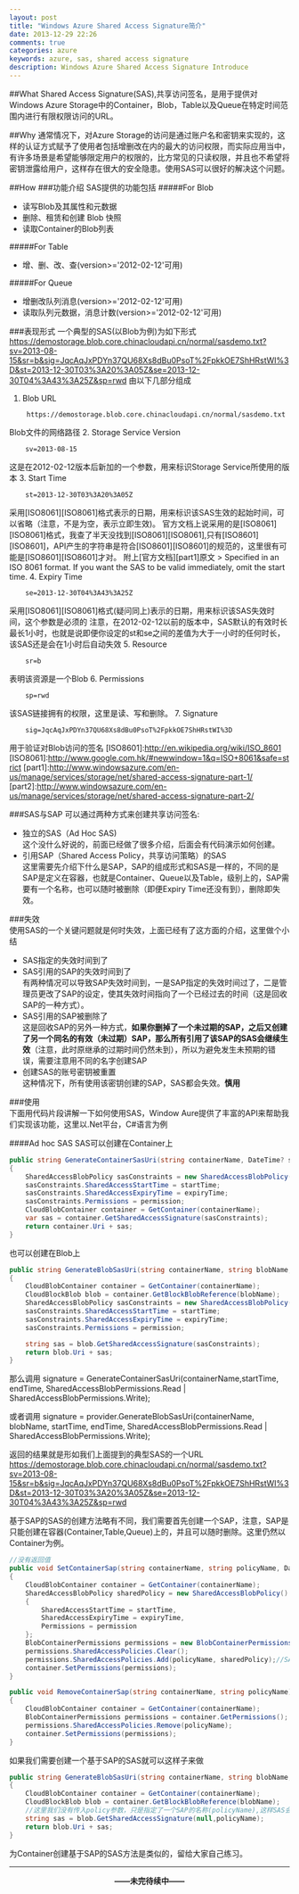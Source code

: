 ```yaml
---
layout: post
title: "Windows Azure Shared Access Signature简介"
date: 2013-12-29 22:26
comments: true
categories: azure
keywords: azure, sas, shared access signature
description: Windows Azure Shared Access Signature Introduce
---
```

##What
Shared Access Signature(SAS),共享访问签名，是用于提供对Windows Azure Storage中的Container，Blob，Table以及Queue在特定时间范围内进行有限权限访问的URL。

<!--more-->

##Why
通常情况下，对Azure Storage的访问是通过账户名和密钥来实现的，这样的认证方式赋予了使用者包括增删改在内的最大的访问权限，而实际应用当中，有许多场景是希望能够限定用户的权限的，比方常见的只读权限，并且也不希望将密钥泄露给用户，这样存在很大的安全隐患。使用SAS可以很好的解决这个问题。

##How
###功能介绍
SAS提供的功能包括
#####For Blob  

+ 读写Blob及其属性和元数据
+ 删除、租赁和创建 Blob 快照
+ 读取Container的Blob列表

#####For Table  

+ 增、删、改、查(version>='2012-02-12'可用)

#####For Queue  

+ 增删改队列消息(version>='2012-02-12'可用)
+ 读取队列元数据，消息计数(version>='2012-02-12'可用)

###表现形式
一个典型的SAS(以Blob为例)为如下形式
	https://demostorage.blob.core.chinacloudapi.cn/normal/sasdemo.txt?sv=2013-08-15&sr=b&sig=JqcAqJxPDYn37QU68Xs8dBu0PsoT%2FpkkOE7ShHRstWI%3D&st=2013-12-30T03%3A20%3A05Z&se=2013-12-30T04%3A43%3A25Z&sp=rwd
由以下几部分组成  

1. Blob URL
		
		https://demostorage.blob.core.chinacloudapi.cn/normal/sasdemo.txt
Blob文件的网络路径
2. Storage Service Version

		sv=2013-08-15
这是在2012-02-12版本后新加的一个参数，用来标识Storage Service所使用的版本
3. Start Time

		st=2013-12-30T03%3A20%3A05Z
采用[ISO8061][ISO8061]格式表示的日期，用来标识该SAS生效的起始时间，可以省略（注意，不是为空，表示立即生效)。
官方文档上说采用的是[ISO8061][ISO8061]格式，我查了半天没找到[ISO8061][ISO8061],只有[ISO8601][ISO8601]，API产生的字符串是符合[ISO8601][ISO8601]的规范的，这里很有可能是[ISO8601][ISO8601]才对。
附上[官方文档][part1]原文
	> Specified in an ISO 8061 format. If you want the SAS to be valid immediately, omit the start time.
4. Expiry Time
	
		se=2013-12-30T04%3A43%3A25Z
采用[ISO8061][ISO8061]格式(疑问同上)表示的日期，用来标识该SAS失效时间，这个参数是必须的
注意，在2012-02-12以前的版本中，SAS默认的有效时长最长1小时，也就是说即便你设定的st和se之间的差值为大于一小时的任何时长，该SAS还是会在1小时后自动失效
5. Resource
	
		sr=b
表明该资源是一个Blob
6. Permissions
		
		sp=rwd
该SAS链接拥有的权限，这里是读、写和删除。
7. Signature
		
		sig=JqcAqJxPDYn37QU68Xs8dBu0PsoT%2FpkkOE7ShHRstWI%3D
用于验证对Blob访问的签名
[ISO8601]:http://en.wikipedia.org/wiki/ISO_8601
[ISO8061]:http://www.google.com.hk/#newwindow=1&q=ISO+8061&safe=strict
[part1]:http://www.windowsazure.com/en-us/manage/services/storage/net/shared-access-signature-part-1/
[part2]:http://www.windowsazure.com/en-us/manage/services/storage/net/shared-access-signature-part-2/

<!--stop list-->
###SAS与SAP
可以通过两种方式来创建共享访问签名:  

+ 独立的SAS（Ad Hoc SAS)  
这个没什么好说的，前面已经做了很多介绍，后面会有代码演示如何创建。
+ 引用SAP（Shared Access Policy，共享访问策略）的SAS  
这里需要先介绍下什么是SAP，SAP的组成形式和SAS是一样的，不同的是SAP是定义在容器，也就是Container、Queue以及Table，级别上的，SAP需要有一个名称，也可以随时被删除（即便Expiry Time还没有到），删除即失效。

###失效  
使用SAS的一个关键问题就是何时失效，上面已经有了这方面的介绍，这里做个小结  

+ SAS指定的失效时间到了
+ SAS引用的SAP的失效时间到了  
有两种情况可以导致SAP失效时间到，一是SAP指定的失效时间过了，二是管理员更改了SAP的设定，使其失效时间指向了一个已经过去的时间（这是回收SAP的一种方式）。
+ SAS引用的SAP被删除了  
这是回收SAP的另外一种方式，**如果你删掉了一个未过期的SAP，之后又创建了另一个同名的有效（未过期）SAP，那么所有引用了该SAP的SAS会继续生效**（注意，此时原继承的过期时间仍然未到），所以为避免发生未预期的错误，需要注意用不同的名字创建SAP
+ 创建SAS的账号密钥被重置  
这种情况下，所有使用该密钥创建的SAP，SAS都会失效。**慎用**

###使用  
下面用代码片段讲解一下如何使用SAS，Window Aure提供了丰富的API来帮助我们实现该功能，这里以.Net平台，C#语言为例

####Ad hoc SAS
SAS可以创建在Container上

``` c# 为Container创建SAS
public string GenerateContainerSasUri(string containerName, DateTime? startTime, DateTime expiryTime, SharedAccessBlobPermissions permission)
{
    SharedAccessBlobPolicy sasConstraints = new SharedAccessBlobPolicy();
    sasConstraints.SharedAccessStartTime = startTime;
    sasConstraints.SharedAccessExpiryTime = expiryTime;
    sasConstraints.Permissions = permission;
    CloudBlobContainer container = GetContainer(containerName);
    var sas = container.GetSharedAccessSignature(sasConstraints);
    return container.Uri + sas;
}

```
也可以创建在Blob上
``` c# 为Blob创建SAS
public string GenerateBlobSasUri(string containerName, string blobName, DateTime? startTime, DateTime expiryTime, SharedAccessBlobPermissions permission)
{
    CloudBlobContainer container = GetContainer(containerName);
    CloudBlockBlob blob = container.GetBlockBlobReference(blobName);
    SharedAccessBlobPolicy sasConstraints = new SharedAccessBlobPolicy();
    sasConstraints.SharedAccessStartTime = startTime;
    sasConstraints.SharedAccessExpiryTime = expiryTime;
    sasConstraints.Permissions = permission;

    string sas = blob.GetSharedAccessSignature(sasConstraints);
    return blob.Uri + sas;
}
```

那么调用
	signature = GenerateContainerSasUri(containerName,startTime, endTime, SharedAccessBlobPermissions.Read | SharedAccessBlobPermissions.Write);

或者调用
    signature = provider.GenerateBlobSasUri(containerName, blobName, startTime, endTime, SharedAccessBlobPermissions.Read | SharedAccessBlobPermissions.Write);

返回的结果就是形如我们上面提到的典型SAS的一个URL
	https://demostorage.blob.core.chinacloudapi.cn/normal/sasdemo.txt?sv=2013-08-15&sr=b&sig=JqcAqJxPDYn37QU68Xs8dBu0PsoT%2FpkkOE7ShHRstWI%3D&st=2013-12-30T03%3A20%3A05Z&se=2013-12-30T04%3A43%3A25Z&sp=rwd

基于SAP的SAS的创建方法略有不同，我们需要首先创建一个SAP，注意，SAP是只能创建在容器(Container,Table,Queue)上的，并且可以随时删除。这里仍然以Container为例。
``` c# 为Container创建SAP
//没有返回值
public void SetContainerSap(string containerName, string policyName, DateTime? startTime, DateTime expiryTime, SharedAccessBlobPermissions permission)
{
    CloudBlobContainer container = GetContainer(containerName);
    SharedAccessBlobPolicy sharedPolicy = new SharedAccessBlobPolicy()
    {
        SharedAccessStartTime = startTime,
        SharedAccessExpiryTime = expiryTime,
        Permissions = permission
    };
    BlobContainerPermissions permissions = new BlobContainerPermissions();
    permissions.SharedAccessPolicies.Clear();
    permissions.SharedAccessPolicies.Add(policyName, sharedPolicy);//SAP需要一个Name
    container.SetPermissions(permissions);
}
```
``` c# 删除SAP
public void RemoveContainerSap(string containerName, string policyName)
{
    CloudBlobContainer container = GetContainer(containerName);
    BlobContainerPermissions permissions = container.GetPermissions();
    permissions.SharedAccessPolicies.Remove(policyName);
    container.SetPermissions(permissions);
}

```
如果我们需要创建一个基于SAP的SAS就可以这样子来做

``` c# 为Blob创建基于SAP的SAS
public string GenerateBlobSasUri(string containerName, string blobName,string policyName)
{
    CloudBlobContainer container = GetContainer(containerName);
    CloudBlockBlob blob = container.GetBlockBlobReference(blobName);
    //这里我们没有传入policy参数，只是指定了一个SAP的名称(policyName),这样SAS会继承SAP的设定
    string sas = blob.GetSharedAccessSignature(null,policyName);
    return blob.Uri + sas;
}
```
为Container创建基于SAP的SAS方法是类似的，留给大家自己练习。

---
**<center>——未完待续中——</center>**
